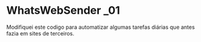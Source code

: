 # WhatsWebSender _01
Modifiquei este codigo para automatizar algumas tarefas diárias que antes fazia em sites de terceiros.
